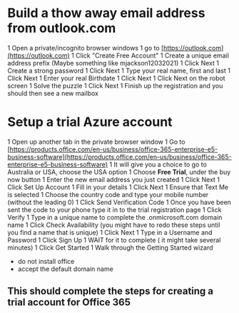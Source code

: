# Build a thow away email address from outlook.com

1 Open a private/incognito browser windows
1 go to [https://outlook.com](https://outlook.com)
1 Click "Create Free Account"
1 Create a unique email address prefix (Maybe something like mjackson12032021)
1 Click Next
1 Create a strong password
1 Click Next
1 Type your real name, first and last
1 Click Next
1 Enter your real Birthdate
1 Click Next
1 Click Next on the robot screen
1 Solve the puzzle
1 Click Next
1 Finish up the registration and you should then see a new mailbox

# Setup a trial Azure account

1 Open up another tab in the private browser window
1 Go to [https://products.office.com/en-us/business/office-365-enterprise-e5-business-software](https://products.office.com/en-us/business/office-365-enterprise-e5-business-software)
1 It will give you a choice to go to Australia or USA, choose the USA option
1 Choose **Free Trial**, under the buy now button
1 Enter the new email address you just created
1 Click Next
1 Click Set Up Account
1 Fill in your details
1 Click Next
1 Ensure that Text Me is selected
1 Choose the country code and type your mobile number (without the leading 0)
1 Click Send Verification Code
1 Once you have been sent the code to your phone type it in to the trial registration page 
1 Click Verify
1 Type in a unique name to complete the .onmicrosoft.com domain name
1 Click Check Availability (you might have to redo these steps until you find a name that is unique)
1 Click Next
1 Type in a Username and Password
1 Click Sign Up
1 WAIT for it to complete ( it might take several minutes)
1 Click Get Started
1 Walk through the Getting Started wizard 
  - do not install office 
  - accept the default domain name

## This should complete the steps for creating a trial account for Office 365
